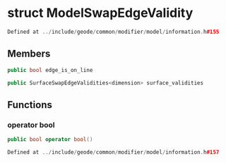 # struct ModelSwapEdgeValidity

```cpp
Defined at ../include/geode/common/modifier/model/information.h#155
```

## Members

```cpp
public bool edge_is_on_line

```

```cpp
public SurfaceSwapEdgeValidities<dimension> surface_validities

```



## Functions

### operator bool

```cpp
public bool operator bool()
```

```cpp
Defined at ../include/geode/common/modifier/model/information.h#157
```




